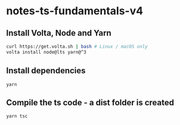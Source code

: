 # notes-ts-fundamentals-v4

## Install Volta, Node and Yarn

```bash
curl https://get.volta.sh | bash # Linux / macOS only
volta install node@lts yarn@^3
```
## Install dependencies
```
yarn
```
## Compile the ts code - a dist folder is created
```
yarn tsc
```
